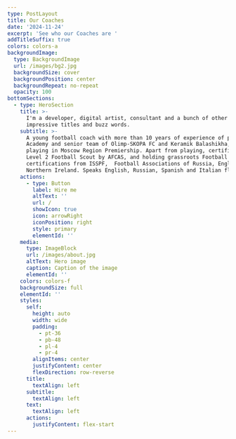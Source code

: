 ```yaml
---
type: PostLayout
title: Our Coaches
date: '2024-11-24'
excerpt: 'See who our Coaches are '
addTitleSuffix: true
colors: colors-a
backgroundImage:
  type: BackgroundImage
  url: /images/bg2.jpg
  backgroundSize: cover
  backgroundPosition: center
  backgroundRepeat: no-repeat
  opacity: 100
bottomSections:
  - type: HeroSection
    title: >-
      I'm a developer, digital artist, consultant and a bunch of other
      impressive titles and buzz words.
    subtitle: >-
      A young football coach with more than 10 years of experience of playing in
      Academy and senior team of Olimp-SKOPA FC and Keramik Balashikha, mostly
      playing in Moscow Region Premiership. Apart from playing, certified as
      Level 2 Football Scout by AFCAS, and holding grassroots Football Coaching
      certifications from ISSPF,  Football Associations of Russia, England and
      Northern Ireland. Speaks English, Russian, Spanish and Italian fluently
    actions:
      - type: Button
        label: Hire me
        altText: ''
        url: /
        showIcon: true
        icon: arrowRight
        iconPosition: right
        style: primary
        elementId: ''
    media:
      type: ImageBlock
      url: /images/about.jpg
      altText: Hero image
      caption: Caption of the image
      elementId: ''
    colors: colors-f
    backgroundSize: full
    elementId: ''
    styles:
      self:
        height: auto
        width: wide
        padding:
          - pt-36
          - pb-48
          - pl-4
          - pr-4
        alignItems: center
        justifyContent: center
        flexDirection: row-reverse
      title:
        textAlign: left
      subtitle:
        textAlign: left
      text:
        textAlign: left
      actions:
        justifyContent: flex-start
---
```

